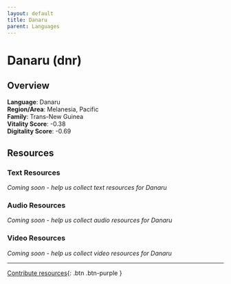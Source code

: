 ```yaml
---
layout: default
title: Danaru
parent: Languages
---
```


# Danaru (dnr)

## Overview

**Language**: Danaru  
**Region/Area**: Melanesia, Pacific  
**Family**: Trans-New Guinea  
**Vitality Score**: -0.38  
**Digitality Score**: -0.69  

## Resources

### Text Resources
*Coming soon - help us collect text resources for Danaru*

### Audio Resources
*Coming soon - help us collect audio resources for Danaru*

### Video Resources
*Coming soon - help us collect video resources for Danaru*

---

[Contribute resources](https://fairtrain.github.io/){: .btn .btn-purple }
